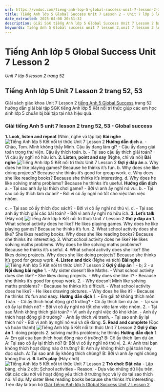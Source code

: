 ```yaml
---
url: https://vndoc.com/tieng-anh-lop-5-global-success-unit-7-lesson-2-320501
title: Tiếng Anh lớp 5 Global Success Unit 7 Lesson 2 - Unit 7 lớp 5 lesson 2 trang 52 - VnDoc.com
date_extracted: 2025-04-08 20:51:32
description: Giải SGK tiếng Anh lớp 5 Global Success Unit 7 Lesson 2 bao gồm đáp án các phần bài tập trang 52 giúp các em chuẩn bị bài hiệu quả.
keywords: Tiếng Anh 5 Global success unit 7 lesson 2,unit 7 lesson 2 lớp 5,unit 7 lesson 2 lớp 5 Global success,tiếng anh lớp 5 unit 7 lesson 2,tiếng anh lớp 5 global success unit 7 lesson 2,unit 7 lesson 2 tiếng anh 5 global success,unit 7 lesson 2 lớp 5 Global success trang 52,tiếng anh 5 unit 7 lesson 2,Tiếng Anh 5 unit 7 lesson 2 Global Success,tiếng Anh lớp 5 kết nối unit 7 lesson 2
---
```


# Tiếng Anh lớp 5 Global Success Unit 7 Lesson 2
 _Unit 7 lớp 5 lesson 2 trang 52_
## Tiếng Anh lớp 5 Unit 7 Lesson 2 trang 52, 53
Giải sách giáo khoa Unit 7 Lesson 2 [tiếng Anh 5 Global Success](<https://vndoc.com/tieng-anh-lop-5-global-success>) trang 52 hướng dẫn giải bài tập SGK tiếng Anh lớp 5 Kết nối tri thức giúp các em học sinh lớp 5 chuẩn bị bài tập tại nhà hiệu quả.
### Giải tiếng Anh 5 unit 7 lesson 2 trang 52, 53 - Global success
**1\. Look, listen and repeat**
\(Nhìn, nghe và lặp lại\)
**Bài nghe**
![Tiếng Anh lớp 5 Kết nối tri thức Unit 7 Lesson 2](https://i.vdoc.vn/data/image/2024/05/21/tieng-anh-lop-5-global-success-unit-7-lesson-2-1.png)
**Hướng dẫn dịch**
a.
\- Chào, Tom. Mình không thấy Minh. Cậu ấy đang làm gì?
\- Cậu ấy đang giải toán trong thư viện. Cậu ấy thích toán.
b.
\- Tại sao cậu ấy thích giải toán?
\- Vì cậu ấy nghĩ nó hữu ích.
**2\. Listen, point and say**
\(Nghe, chỉ và nói\)
**Bài nghe**
![Tiếng Anh lớp 5 Kết nối tri thức Unit 7 Lesson 2](https://i.vdoc.vn/data/image/2024/05/21/tieng-anh-lop-5-global-success-unit-7-lesson-2-2.png)
**Gợi ý đáp án**
a. Why does he like playing games?
Because he thinks it’s fun.
b. Why does she like doing projects?
Because she thinks it’s good for group work.
c. Why does she like reading books?
Because she thinks it’s interesting.
d. Why does he like solving maths problems?
Because he thinks it’s useful.
**Hướng dẫn dịch**
a. - Tại sao anh ấy lại thích chơi game?
\- Bởi vì anh ấy nghĩ nó vui.
b. - Tại sao cô ấy thích làm dự án?
\- Bởi vì cô ấy nghĩ nó tốt cho việc làm việc nhóm.
  
c. - Tại sao cô ấy thích đọc sách?
\- Bởi vì cô ấy nghĩ nó thú vị.
d. - Tại sao anh ấy thích giải các bài toán?
\- Bởi vì anh ấy nghĩ nó hữu ích.
**3\. Let’s talk**
\(Hãy nói\)
![Tiếng Anh lớp 5 Kết nối tri thức Unit 7 Lesson 2](https://i.vdoc.vn/data/image/2024/05/21/tieng-anh-lop-5-global-success-unit-7-lesson-2-3.png)
**Gợi ý đáp án**
1\. What school activity does he like?
He likes playing games.
Why does he like playing games?
Because he thinks it’s fun.
2\. What school activity does she like?
She likes reading books.
Why does she like reading books?
Because she thinks it’s interesting.
3\. What school activity does he like?
He likes solving maths problems.
Why does he like solving maths problems?
Because he thinks it’s useful.
4\. What school activity does she like?
She likes doing projects.
Why does she like doing projects?
Because she thinks it’s good for group work.
**4\. Listen and tick**
\(Nghe và tích\)
**Bài nghe**
![Tiếng Anh lớp 5 Kết nối tri thức Unit 7 Lesson 2](https://i.vdoc.vn/data/image/2024/05/21/tieng-anh-lop-5-global-success-unit-7-lesson-2-4.png)
**Gợi ý đáp án**
1 - b; 2 - a
**Nội dung bài nghe**
1.
\- My sister doesn’t like Maths.
\- What school activity does she like?
\- She likes doing projects.
\- Why does she like it?
\- Because she thinks it’s good for group work.
2.
\- Why doesn’t Minh like solving maths problems?
\- Because he thinks it’s difficult.
\- What school activity does he like?
\- He likes drawing pictures.
\- Why does he like it?
\- Because he thinks it’s fun and easy.
**Hướng dẫn dịch**
1.
\- Em gái tớ không thích môn Toán.
\- Cô ấy thích hoạt động gì ở trường?
\- Cô ấy thích làm dự án.
\- Tại sao cô ấy lại thích nó?
\- Bởi vì cô ấy nghĩ nó tốt cho việc làm việc nhóm.
2.
\- Tại sao Minh không thích giải toán?
\- Vì anh ấy nghĩ việc đó khó khăn.
\- Anh ấy thích hoạt động gì ở trường?
\- Anh ấy thích vẽ tranh.
\- Tại sao anh ấy lại thích nó?
\- Bởi vì anh ấy nghĩ nó vui và dễ dàng.
**5\. Read and complete**
\(Đọc và hoàn thành\)
![Tiếng Anh lớp 5 Kết nối tri thức Unit 7 Lesson 2](https://i.vdoc.vn/data/image/2024/05/21/tieng-anh-lop-5-global-success-unit-7-lesson-2-5.png)
**Gợi ý đáp án**
1\. doing projects
2\. solving maths problems; he thinks
**Hướng dẫn dịch**
1.
A: Em gái của bạn thích hoạt động nào ở trường?
B: Cô ấy thích làm dự án.
A: Tại sao cô ấy lại thích nó?
B: Bởi vì cô ấy nghĩ nó thú vị.
2.
A: Anh trai bạn không thích hoạt động nào ở trường?
B: Anh ấy không thích giải toán hay đọc sách.
A: Tại sao anh ấy không thích chúng?
B: Bởi vì anh ấy nghĩ chúng không thú vị.
**6\. Let’s play**
\(Hãy chơi\)
![Tiếng Anh lớp 5 Kết nối tri thức Unit 7 Lesson 2](https://i.vdoc.vn/data/image/2024/05/21/tieng-anh-lop-5-global-success-unit-7-lesson-2-6.png)
**Trò chơi: Đặt câu**
\- Lập bảng, chia 2 cột: School activities - Reason.
\- Dựa vào những dữ liệu trên, đặt các câu nới về hoạt động yêu thích ở trường học và lý do tại sao thích nó.
Ví dụ:
My sister likes reading books because she thinks it’s interesting.
Trên đây là trọn bộ [Giải Tiếng Anh lớp 5 Global Success Unit 7 Lesson 2](<https://vndoc.com/tieng-anh-lop-5-global-success-unit-7-lesson-2-320501>).
